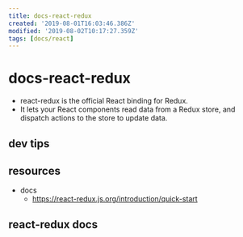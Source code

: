 ```yaml
---
title: docs-react-redux
created: '2019-08-01T16:03:46.386Z'
modified: '2019-08-02T10:17:27.359Z'
tags: [docs/react]
---
```


# docs-react-redux
- react-redux is the official React binding for Redux.      
- It lets your React components read data from a Redux store, and dispatch actions to the store to update data.

## dev tips

## resources
- docs
    - https://react-redux.js.org/introduction/quick-start

## react-redux docs 

### 
